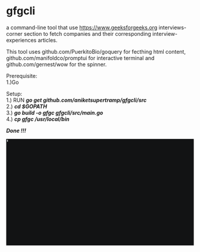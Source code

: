 # gfgcli
a command-line tool that use https://www.geeksforgeeks.org interviews-corner section to fetch companies and their corresponding interview-experiences articles. 

This tool uses github.com/PuerkitoBio/goquery for fecthing html content, github.com/manifoldco/promptui for interactive terminal and github.com/gernest/wow for the spinner.

Prerequisite: <br />
1.)Go

Setup: <br />
1.) RUN ***go get github.com/aniketsupertramp/gfgcli/src*** <br />
2.) ***cd $GOPATH*** <br />
3.) ***go build -o gfgc gfgcli/src/main.go*** <br />
4.) ***cp gfgc /usr/local/bin*** <br />

***Done !!!***

![](gfgExample.gif)
